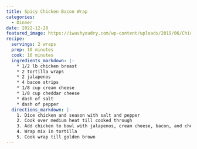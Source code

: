 ```yaml
---
title: Spicy Chicken Bacon Wrap
categories:
  - Dinner
date: 2022-12-28
featured_image: https://iwashyoudry.com/wp-content/uploads/2019/06/Chicken-Bacon-Ranch-Wrap-2.jpg
recipe:
  servings: 2 wraps
  prep: 10 minutes
  cook: 10 minutes
  ingredients_markdown: |-
    * 1/2 lb chicken breast
    * 2 tortilla wraps
    * 2 jalapenos
    * 4 bacon strips
    * 1/8 cup cream cheese
    * 1/8 cup cheddar cheese
    * dash of salt
    * dash of pepper
  directions_markdown: |-
    1. Dice chicken and season with salt and pepper
    2. Cook over medium heat till cooked through
    3. Add chicken to bowl with jalapenos, cream cheese, bacon, and cheddar cheese (add hot sauce for extra heat)
    4. Wrap mix in tortilla
    5. Cook wrap till golden brown 
---
```

